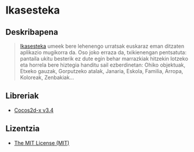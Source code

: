 **Ikasesteka**
=============

Deskribapena
------------

>[Ikasesteka][1] umeek bere lehenengo urratsak euskaraz eman ditzaten aplikazio mugikorra da. Oso joko erraza da, txikienengan pentsatuta: pantaila ukitu besterik ez dute egin behar marrazkiak hitzekin lotzeko eta horrela bere hiztegia handitu sail ezberdinetan: Ohiko objektuak, Etxeko gauzak, Gorputzeko atalak, Janaria, Eskola, Familia, Arropa, Koloreak, Zenbakiak…


Libreriak
-----------

* [Cocos2d-x v3.4][2]

Lizentzia
----

* [The MIT License (MIT)][3]

[1]:http://ikastek.net/aplikazioak/umeentzako/ikasesteka/
[2]:http://www.cocos2d-x.org/
[3]:https://github.com/irontec/Ikasesteka/blob/master/LICENSE
